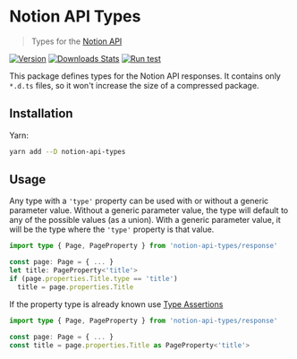 # Notion API Types

> Types for the [Notion API](https://developers.notion.com)

[![Version][version-image]][version-link]
[![Downloads Stats][npm-downloads]][npm-link]
[![Run test][test-status]][test-link]

This package defines types for the Notion API responses.
It contains only `*.d.ts` files, so it won't increase the size of a compressed package.

## Installation

Yarn:

```sh
yarn add --D notion-api-types
```

## Usage

Any type with a `'type'` property can be used with or without a generic parameter value.
Without a generic parameter value, the type will default to any of the possible values (as a union).
With a generic parameter value, it will be the type where the `'type'` property is that value.

```ts
import type { Page, PageProperty } from 'notion-api-types/response'

const page: Page = { ... }
let title: PageProperty<'title'>
if (page.properties.Title.type == 'title')
  title = page.properties.Title
```

If the property type is already known use [Type Assertions](https://www.typescriptlang.org/docs/handbook/2/everyday-types.html#type-assertions)

```ts
import type { Page, PageProperty } from 'notion-api-types/response'

const page: Page = { ... }
const title = page.properties.Title as PageProperty<'title'>
```

<!-- Markdown link & img dfn's -->

[version-image]: https://img.shields.io/github/package-json/v/bkeys818/notion-api-types/v0.3.0?label=version
[version-link]: https://github.com/bkeys818/notion-api-types/releases/tag/v0.3.0
[npm-downloads]: https://img.shields.io/npm/dm/notion-api-types.svg
[npm-link]: https://www.npmjs.com/package/notion-api-types/v/0.3.0
[test-status]: https://github.com/bkeys818/notion-api-types/actions/workflows/push-to-main.yaml/badge.svg?branch=main&event=push
[test-link]: https://github.com/bkeys818/notion-api-types/actions/workflows/push-to-main.yaml
